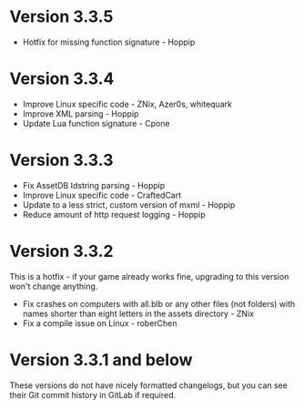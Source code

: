 # Version 3.3.5

* Hotfix for missing function signature - Hoppip

# Version 3.3.4

* Improve Linux specific code - ZNix, Azer0s, whitequark
* Improve XML parsing - Hoppip
* Update Lua function signature - Cpone

# Version 3.3.3

* Fix AssetDB Idstring parsing - Hoppip
* Improve Linux specific code - CraftedCart
* Update to a less strict, custom version of mxml - Hoppip
* Reduce amount of http request logging - Hoppip

# Version 3.3.2

This is a hotfix - if your game already works fine, upgrading to this version won't change anything.

* Fix crashes on computers with all.blb or any other files (not folders) with names shorter than eight letters in the assets directory - ZNix
* Fix a compile issue on Linux - roberChen

# Version 3.3.1 and below

These versions do not have nicely formatted changelogs, but you can see their Git commit history in GitLab if required.
